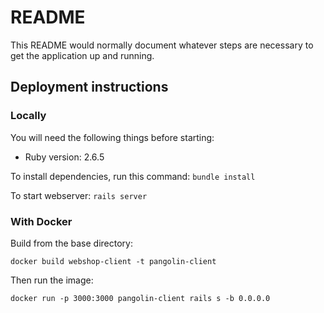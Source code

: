 # README

This README would normally document whatever steps are necessary to get the
application up and running.

## Deployment instructions

### Locally

You will need the following things before starting:
* Ruby version: 2.6.5

To install dependencies, run this command:
`bundle install`

To start webserver:
`rails server`

### With Docker

Build from the base directory:

```
docker build webshop-client -t pangolin-client
```

Then run the image:

```
docker run -p 3000:3000 pangolin-client rails s -b 0.0.0.0
```
